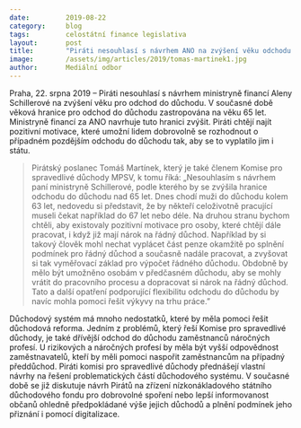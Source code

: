 ```yaml
---
date:         2019-08-22
category:     blog
tags:         celostátní finance legislativa
layout:       post
title:        "Piráti nesouhlasí s návrhem ANO na zvýšení věku odchodu do důchodu"
image:        /assets/img/articles/2019/tomas-martinek1.jpg
author:       Mediální odbor
---
```




Praha, 22. srpna 2019 – Piráti nesouhlasí s návrhem ministryně financí Aleny Schillerové na zvýšení věku pro odchod do důchodu. V současné době věková hranice pro odchod do důchodu zastropována na věku 65 let. Ministryně financí za ANO navrhuje tuto hranici zvýšit. Piráti chtějí najít pozitivní motivace, které umožní lidem dobrovolně se rozhodnout o případném pozdějším odchodu do důchodu tak, aby se to vyplatilo jim i státu.

 

> Pirátský poslanec Tomáš Martínek, který je také členem Komise pro spravedlivé důchody MPSV, k tomu říká: „Nesouhlasím s návrhem paní ministryně Schillerové, podle kterého by se zvýšila hranice odchodu do důchodu nad 65 let. Dnes chodí muži do důchodu kolem 63 let, nedovedu si představit, že by někteří celoživotně pracující museli čekat například do 67 let nebo déle. Na druhou stranu bychom chtěli, aby existovaly pozitivní motivace pro osoby, které chtějí dále pracovat, i když již mají nárok na řádný důchod. Například by si takový člověk mohl nechat vyplácet část penze okamžitě po splnění podmínek pro řádný důchod a současně nadále pracovat, a zvyšovat si tak vyměřovací základ pro výpočet řádného důchodu. Obdobně by mělo být umožněno osobám v předčasném důchodu, aby se mohly vrátit do pracovního procesu a dopracovat si nárok na řádný důchod. Tato a další opatření podporující flexibilitu odchodu do důchodu by navíc mohla pomoci řešit výkyvy na trhu práce.”

 

Důchodový systém má mnoho nedostatků, které by měla pomoci řešit důchodová reforma. Jedním z problémů, který řeší Komise pro spravedlivé důchody, je také dřívější odchod do důchodu zaměstnanců náročných profesí. U rizikových a náročných profesí by měla být vyšší odpovědnost zaměstnavatelů, kteří by měli pomoci naspořit zaměstnancům na případný předdůchod. Piráti komisi pro spravedlivé důchody přednášejí vlastní návrhy na řešení problematických částí důchodového systému. V současné době se již diskutuje návrh Pirátů na zřízení nízkonákladového státního důchodového fondu pro dobrovolné spoření nebo lepší informovanost občanů ohledně předpokládané výše jejich důchodů a plnění podmínek jeho přiznání i pomocí digitalizace.
